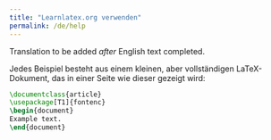 ```yaml
---
title: "Learnlatex.org verwenden"
permalink: /de/help
---
```

Translation to be added _after_ English text completed.

Jedes Beispiel besteht aus einem kleinen, aber vollständigen LaTeX-Dokument, 
das in einer Seite wie dieser gezeigt wird:

```latex
\documentclass{article}
\usepackage[T1]{fontenc}
\begin{document}
Example text.
\end{document}
```
